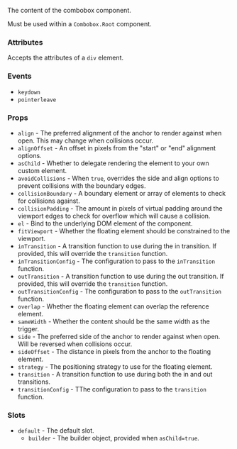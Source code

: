 The content of the combobox component.

Must be used within a `Combobox.Root` component.

### Attributes

Accepts the attributes of a `div` element.

### Events

- `keydown`
- `pointerleave`

### Props

- `align` - The preferred alignment of the anchor to render against when open. This may change when collisions occur.
- `alignOffset` - An offset in pixels from the "start" or "end" alignment options.
- `asChild` - Whether to delegate rendering the element to your own custom element.
- `avoidCollisions` - When `true`, overrides the side and align options to prevent collisions with the boundary edges.
- `collisionBoundary` - A boundary element or array of elements to check for collisions against.
- `collisionPadding` - The amount in pixels of virtual padding around the viewport edges to check for overflow which will cause a collision.
- `el` - Bind to the underlying DOM element of the component.
- `fitViewport` - Whether the floating element should be constrained to the viewport.
- `inTransition` - A transition function to use during the in transition. If provided, this will override the `transition` function.
- `inTransitionConfig` - The configuration to pass to the `inTransition` function.
- `outTransition` - A transition function to use during the out transition. If provided, this will override the `transition` function.
- `outTransitionConfig` - The configuration to pass to the `outTransition` function.
- `overlap` - Whether the floating element can overlap the reference element.
- `sameWidth` - Whether the content should be the same width as the trigger.
- `side` - The preferred side of the anchor to render against when open. Will be reversed when collisions occur.
- `sideOffset` - The distance in pixels from the anchor to the floating element.
- `strategy` - The positioning strategy to use for the floating element.
- `transition` - A transition function to use during both the in and out transitions.
- `transitionConfig` - TThe configuration to pass to the `transition` function.

### Slots

- `default` - The default slot.
  - `builder` - The builder object, provided when `asChild=true`.

<!-- @include(./example.md) -->
